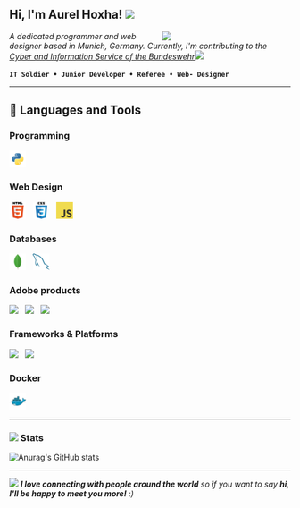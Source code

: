 <h2> Hi, I'm Aurel Hoxha! <img src="https://media.tenor.com/YLGMGIrgkC4AAAAi/hello-there.gif" width="50"></h2>

<img align='right' src="https://media.giphy.com/media/ieyl9zmCjO4b4t6qoY/giphy.gif" width="230">
<p><em>A dedicated programmer and web designer based in Munich, Germany.
Currently, I'm contributing to the <a href="https://www.bundeswehr.de/en/organization/the-cyber-and-information-domain-service">Cyber and Information Service of the Bundeswehr</a><img src="https://media.giphy.com/media/WUlplcMpOCEmTGBtBW/giphy.gif" width="30"></em></p>

**`IT Soldier • Junior Developer • Referee • Web- Designer`**

---

## 🧰 Languages and Tools

### Programming
<code><img height="30" src="https://raw.githubusercontent.com/github/explore/80688e429a7d4ef2fca1e82350fe8e3517d3494d/topics/python/python.png"></code> &nbsp;

### Web Design
<code><img height="30" src="https://raw.githubusercontent.com/github/explore/80688e429a7d4ef2fca1e82350fe8e3517d3494d/topics/html/html.png"></code> &nbsp;
<code><img height="30" src="https://raw.githubusercontent.com/github/explore/80688e429a7d4ef2fca1e82350fe8e3517d3494d/topics/css/css.png"></code> &nbsp;
<code><img height="30" src="https://raw.githubusercontent.com/github/explore/80688e429a7d4ef2fca1e82350fe8e3517d3494d/topics/javascript/javascript.png"></code> &nbsp;

### Databases
<code><img height="30" src="https://github.com/devicons/devicon/blob/v2.16.0/icons/mongodb/mongodb-original.svg"></code> &nbsp;
<code><img height="30" src="https://github.com/devicons/devicon/blob/v2.16.0/icons/mysql/mysql-original.svg"></code> &nbsp;

### Adobe products
<code><img height="30" src="https://logodownload.org/wp-content/uploads/2019/10/adobe-photoshop-logo.png"></code> &nbsp;
<code><img height="30" src="https://www.imagensempng.com.br/wp-content/uploads/2020/12/in-design.png"></code> &nbsp;
<code><img height="30" src="https://www.svgrepo.com/show/452147/adobe-illustrator.svg"></code> &nbsp;

### Frameworks & Platforms
<code><img height="30" src="https://upload.wikimedia.org/wikipedia/commons/8/8f/SAP-Logo.svg"></code> &nbsp;
<code><img height="30" src="https://www.logolynx.com/images/logolynx/4c/4cf2ee6e2ad500d2deed82fe54063966.png"></code> &nbsp;

### Docker
<code><img height="30" src="https://github.com/devicons/devicon/blob/v2.16.0/icons/docker/docker-original.svg"></code> &nbsp;

---

### <img src="https://media.giphy.com/media/VgCDAzcKvsR6OM0uWg/giphy.gif" width="50"> Stats
![Anurag's GitHub stats](https://github-readme-stats.vercel.app/api?username=TeamFoxx&show_icons=true&theme=dracula)

---

<img src="https://media.giphy.com/media/LnQjpWaON8nhr21vNW/giphy.gif" width="60"> <em><b>I love connecting with people around the world</b> so if you want to say <b>hi, I'll be happy to meet you more!</b> :)</em>
